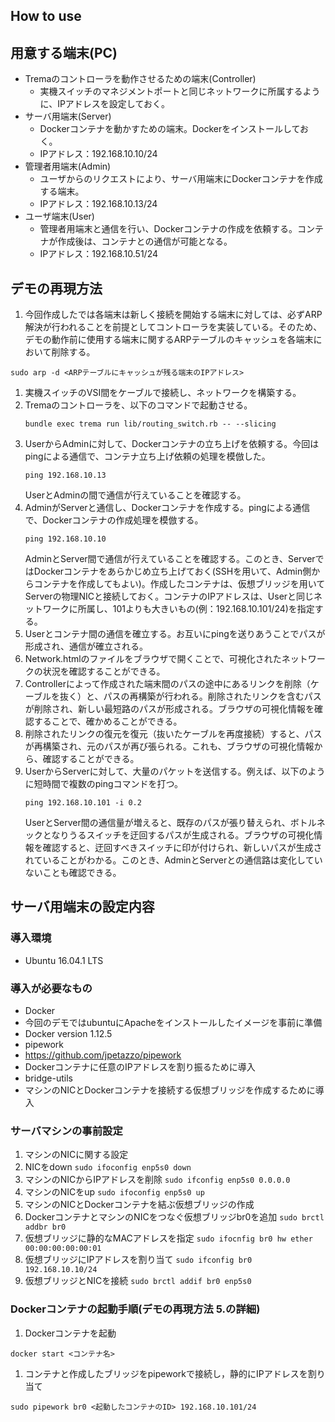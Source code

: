 How to use
----------

## 用意する端末(PC)
- Tremaのコントローラを動作させるための端末(Controller)
    - 実機スイッチのマネジメントポートと同じネットワークに所属するように、IPアドレスを設定しておく。
- サーバ用端末(Server)
    - Dockerコンテナを動かすための端末。Dockerをインストールしておく。
    - IPアドレス：192.168.10.10/24
- 管理者用端末(Admin)
    - ユーザからのリクエストにより、サーバ用端末にDockerコンテナを作成する端末。
    - IPアドレス：192.168.10.13/24
- ユーザ端末(User)
    - 管理者用端末と通信を行い、Dockerコンテナの作成を依頼する。コンテナが作成後は、コンテナとの通信が可能となる。
    - IPアドレス：192.168.10.51/24

## デモの再現方法
1. 今回作成したでは各端末は新しく接続を開始する端末に対しては、必ずARP解決が行われることを前提としてコントローラを実装している。そのため、デモの動作前に使用する端末に関するARPテーブルのキャッシュを各端末において削除する。
  ```
  sudo arp -d <ARPテーブルにキャッシュが残る端末のIPアドレス>
  ```
1. 実機スイッチのVSI間をケーブルで接続し、ネットワークを構築する。
1. Tremaのコントローラを、以下のコマンドで起動させる。  
    ```
    bundle exec trema run lib/routing_switch.rb -- --slicing
    ```  
1. UserからAdminに対して、Dockerコンテナの立ち上げを依頼する。今回はpingによる通信で、コンテナ立ち上げ依頼の処理を模倣した。
    ```
    ping 192.168.10.13
    ```  
    UserとAdminの間で通信が行えていることを確認する。
1. AdminがServerと通信し、Dockerコンテナを作成する。pingによる通信で、Dockerコンテナの作成処理を模倣する。
    ```
    ping 192.168.10.10
    ```  
    AdminとServer間で通信が行えていることを確認する。このとき、ServerではDockerコンテナをあらかじめ立ち上げておく(SSHを用いて、Admin側からコンテナを作成してもよい)。作成したコンテナは、仮想ブリッジを用いてServerの物理NICと接続しておく。コンテナのIPアドレスは、Userと同じネットワークに所属し、101よりも大きいもの(例：192.168.10.101/24)を指定する。  
1. Userとコンテナ間の通信を確立する。お互いにpingを送りあうことでパスが形成され、通信が確立される。
1. Network.htmlのファイルをブラウザで開くことで、可視化されたネットワークの状況を確認することができる。
1. Controllerによって作成された端末間のパスの途中にあるリンクを削除（ケーブルを抜く）と、パスの再構築が行われる。削除されたリンクを含むパスが削除され、新しい最短路のパスが形成される。ブラウザの可視化情報を確認することで、確かめることができる。
1. 削除されたリンクの復元を復元（抜いたケーブルを再度接続）すると、パスが再構築され、元のパスが再び張られる。これも、ブラウザの可視化情報から、確認することができる。  
1. UserからServerに対して、大量のパケットを送信する。例えば、以下のように短時間で複数のpingコマンドを打つ。  
    ```
    ping 192.168.10.101 -i 0.2
    ```  
    UserとServer間の通信量が増えると、既存のパスが張り替えられ、ボトルネックとなりうるスイッチを迂回するパスが生成される。ブラウザの可視化情報を確認すると、迂回すべきスイッチに印が付けられ、新しいパスが生成されていることがわかる。このとき、AdminとServerとの通信路は変化していないことも確認できる。

## サーバ用端末の設定内容
### 導入環境
- Ubuntu 16.04.1 LTS

### 導入が必要なもの
- Docker
 - 今回のデモではubuntuにApacheをインストールしたイメージを事前に準備
 - Docker version 1.12.5
- pipework
 - <https://github.com/jpetazzo/pipework>
 - Dockerコンテナに任意のIPアドレスを割り振るために導入
- bridge-utils
 - マシンのNICとDockerコンテナを接続する仮想ブリッジを作成するために導入

### サーバマシンの事前設定
1. マシンのNICに関する設定
  1. NICをdown
    ```
    sudo ifoconfig enp5s0 down
    ```
  1. マシンのNICからIPアドレスを削除
    ```
    sudo ifconfig enp5s0 0.0.0.0
    ```
  1. マシンのNICをup
    ```
    sudo ifoconfig enp5s0 up
    ```
1. マシンのNICとDockerコンテナを結ぶ仮想ブリッジの作成
  1. DockerコンテナとマシンのNICをつなぐ仮想ブリッジbr0を追加
    ```
    sudo brctl addbr br0
    ```
  1. 仮想ブリッジに静的なMACアドレスを指定
    ```
    sudo ifocnfig br0 hw ether 00:00:00:00:00:01
    ```
  1. 仮想ブリッジにIPアドレスを割り当て
    ```
    sudo ifconfig br0 192.168.10.10/24
    ```
  1. 仮想ブリッジとNICを接続
    ```
    sudo brctl addif br0 enp5s0
    ```

### Dockerコンテナの起動手順(デモの再現方法 5.の詳細)
1. Dockerコンテナを起動
  ```
  docker start <コンテナ名>
  ```
1. コンテナと作成したブリッジをpipeworkで接続し，静的にIPアドレスを割り当て
  ```
  sudo pipework br0 <起動したコンテナのID> 192.168.10.101/24
  ```

